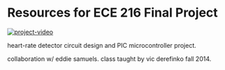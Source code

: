 Resources for ECE 216 Final Project
===================================

[![project-video](https://img.youtube.com/vi/b21cfhDZDGo/0.jpg)](https://www.youtube.com/watch?v=b21cfhDZDGo)

heart-rate detector circuit design and PIC microcontroller project.

collaboration w/ eddie samuels. class taught by vic derefinko fall 2014.

